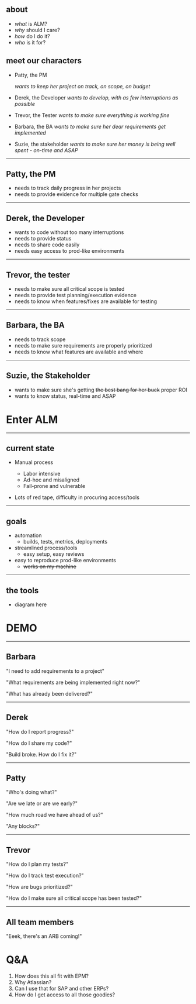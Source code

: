 ## about

* *what* is ALM?
* *why* should I care?
* *how* do I do it?
* *who* is it for?


## meet our characters
* Patty, the PM
	
	*wants to keep her project on track, on scope, on budget*

* Derek, the Developer
	*wants to develop, with as few interruptions as possible*
* Trevor, the Tester
	*wants to make sure everything is working fine*
* Barbara, the BA
	*wants to make sure her dear requirements get implemented*
* Suzie, the stakeholder
	*wants to make sure her money is being well spent - on-time and ASAP*
---

## Patty, the PM

* needs to track daily progress in her projects
* needs to provide evidence for multiple gate checks

---

## Derek, the Developer
* wants to code without too many interruptions
* needs to provide status
* needs to share code easily
* needs easy access to prod-like environments

---

## Trevor, the tester
* needs to make sure all critical scope is tested
* needs to provide test planning/execution evidence
* needs to know when features/fixes are available for testing

---

## Barbara, the BA
* needs to track scope
* needs to make sure requirements are properly prioritized
* needs to know what features are available and where

---

## Suzie, the Stakeholder
* wants to make sure she's getting ~~the best bang for her buck~~ proper ROI
* wants to know status, real-time and ASAP


# Enter ALM

---

## current state

* Manual process
  - Labor intensive
  - Ad-hoc and misaligned
  - Fail-prone and vulnerable

* Lots of red tape, difficulty in procuring access/tools

---

## goals
* automation
  -  builds, tests, metrics, deployments
* streamlined process/tools
  - easy setup, easy reviews
* easy to reproduce prod-like environments
  - ~~works on my machine~~

---

## the tools
* diagram here


# DEMO

---

## Barbara

"I need to add requirements to a project"

"What requirements are being implemented right now?"

"What has already been delivered?"

---

## Derek
"How do I report progress?"

"How do I share my code?"

"Build broke. How do I fix it?"

---

## Patty

"Who's doing what?"

"Are we late or are we early?"

"How much road we have ahead of us?"

"Any blocks?"

---

## Trevor

"How do I plan my tests?"

"How do I track test execution?"

"How are bugs prioritized?"

"How do I make sure all critical scope has been tested?"

---

## All team members

"Eeek, there's an ARB coming!"


Q&A
===

1. How does this all fit with EPM?
2. Why Atlassian?
3. Can I use that for SAP and other ERPs?
4. How do I get access to all those goodies?